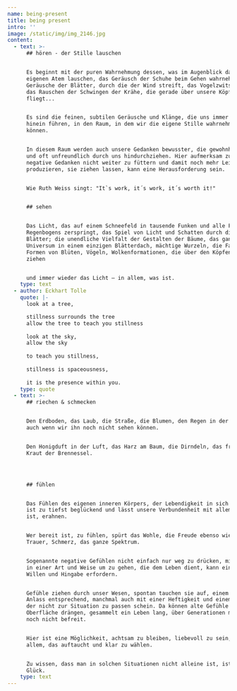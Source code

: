 ```yaml
---
name: being-present
title: being present
intro: ''
image: /static/img/img_2146.jpg
content:
  - text: >-
      ## hören - der Stille lauschen


      Es beginnt mit der puren Wahrnehmung dessen, was im Augenblick da ist: dem
      eigenen Atem lauschen, das Geräusch der Schuhe beim Gehen wahrnehmen, die
      Geräusche der Blätter, durch die der Wind streift, das Vogelzwitschern,
      das Rauschen der Schwingen der Krähe, die gerade über unsere Köpfe
      fliegt...


      Es sind die feinen, subtilen Geräusche und Klänge, die uns immer tiefer
      hinein führen, in den Raum, in dem wir die eigene Stille wahrnehmen
      können. 


      In diesem Raum werden auch unsere Gedanken bewusster, die gewohnheitsmäßig
      und oft unfreundlich durch uns hindurchziehen. Hier aufmerksam zu bleiben,
      negative Gedanken nicht weiter zu füttern und damit noch mehr Leid zu
      produzieren, sie ziehen lassen, kann eine Herausforderung sein.


      Wie Ruth Weiss singt: "It`s work, it´s work, it´s worth it!"


      ## sehen


      Das Licht, das auf einem Schneefeld in tausende Funken und alle Farben des
      Regenbogens zerspringt, das Spiel von Licht und Schatten durch die
      Blätter; die unendliche Vielfalt der Gestalten der Bäume, das ganze
      Universum in einem einzigen Blätterdach, mächtige Wurzeln, die Farben und
      Formen von Blüten, Vögeln, Wolkenformationen, die über den Köpfen hinweg
      ziehen


      und immer wieder das Licht – in allem, was ist.
    type: text
  - author: Eckhart Tolle
    quote: |-
      look at a tree,

      stillness surrounds the tree
      allow the tree to teach you stillness
      
      look at the sky, 
      allow the sky 
      
      to teach you stillness,
      
      stillness is spaceousness, 
      
      it is the presence within you.
    type: quote
  - text: >-
      ## riechen & schmecken


      Den Erdboden, das Laub, die Straße, die Blumen, den Regen in der Luft,
      auch wenn wir ihn noch nicht sehen können.


      Den Honigduft in der Luft, das Harz am Baum, die Dirndeln, das frische
      Kraut der Brennessel.




      ## fühlen


      Das Fühlen des eigenen inneren Körpers, der Lebendigkeit in sich selbst,
      ist zu tiefst beglückend und lässt unsere Verbundenheit mit allem, was
      ist, erahnen.


      Wer bereit ist, zu fühlen, spürt das Wohle, die Freude ebenso wie Wut,
      Trauer, Schmerz, das ganze Spektrum.


      Sogenannte negative Gefühlen nicht einfach nur weg zu drücken, mit ihnen
      in einer Art und Weise um zu gehen, die dem Leben dient, kann einiges an
      Willen und Hingabe erfordern.


      Gefühle ziehen durch unser Wesen, spontan tauchen sie auf, einem aktuellen
      Anlass entsprechend, manchmal auch mit einer Heftigkeit und einem Schmerz,
      der nicht zur Situation zu passen schein. Da können alte Gefühle an die
      Oberfläche drängen, gesammelt ein Leben lang, über Generationen manchmal,
      noch nicht befreit.


      Hier ist eine Möglichkeit, achtsam zu bleiben, liebevoll zu sein, mit
      allem, das auftaucht und klar zu wählen.


      Zu wissen, dass man in solchen Situationen nicht alleine ist, ist ein
      Glück.
    type: text
---
```


